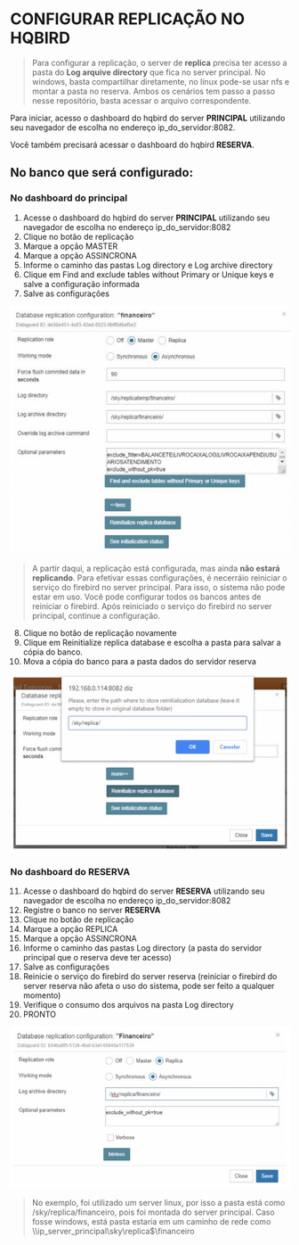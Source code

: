 # CONFIGURAR REPLICAÇÃO NO HQBIRD

> Para configurar a replicação, o server de **replica** precisa ter acesso a pasta do **Log arquive directory** que fica no server principal.
> No windows, basta compartilhar diretamente, no linux pode-se usar nfs e montar a pasta no reserva.
> Ambos os cenários tem passo a passo nesse repositório, basta acessar o arquivo correspondente.

Para iniciar, acesso o dashboard do hqbird do server **PRINCIPAL** utilizando seu navegador de escolha no endereço ip_do_servidor:8082.

Você também precisará acessar o dashboard do hqbird **RESERVA**.

## No banco que será configurado:
### No dashboard do principal
1. Acesse o dashboard do hqbird do server **PRINCIPAL** utilizando seu navegador de escolha no endereço ip_do_servidor:8082
2. Clique no botão de replicação
3. Marque a opção MASTER
4. Marque a opção ASSINCRONA
5. Informe o caminho das pastas Log directory e Log archive directory
6. Clique em Find and exclude tables without Primary or Unique keys e salve a configuração informada
7. Salve as configurações

![dash_principal](https://github.com/TI-SKY/replica-configuracao/blob/main/imagens_e_anexos/replica_bash_master.jpg?raw=true)

> A partir daqui, a replicação está configurada, mas ainda **não estará replicando**.
> Para efetivar essas configurações, é necerráio reiniciar o serviço do firebird no server principal. Para isso, o sistema não pode estar em uso.
> Você pode configurar todos os bancos antes de reiniciar o firebird.
> Após reiniciado o serviço do firebird no server principal, continue a configuração. 

8. Clique no botão de replicação novamente
9. Clique em Reinitialize replica database e escolha a pasta para salvar a cópia do banco.
10. Mova a cópia do banco para a pasta dados do servidor reserva

![dash_principal_reinitialize](https://github.com/TI-SKY/replica-configuracao/blob/main/imagens_e_anexos/replica_bash_master_copia.jpg?raw=true)

### No dashboard do RESERVA
11. Acesse o dashboard do hqbird do server **RESERVA** utilizando seu navegador de escolha no endereço ip_do_servidor:8082
12. Registre o banco no server **RESERVA**
13. Clique no botão de replicação
14. Marque a opção REPLICA
15. Marque a opção ASSINCRONA
16. Informe o caminho das pastas Log directory (a pasta do servidor principal que o reserva deve ter acesso)
17. Salve as configurações
18. Reinicie o serviço do firebird do server reserva (reiniciar o firebird do server reserva não afeta o uso do sistema, pode ser feito a qualquer momento)
19. Verifique o consumo dos arquivos na pasta Log directory
20. PRONTO

![dash_reserva](https://github.com/TI-SKY/replica-configuracao/blob/main/imagens_e_anexos/replica_bash_replica.jpg?raw=true)

> No exemplo, foi utilizado um server linux, por isso a pasta está como /sky/replica/financeiro, pois foi montada do server principal. Caso fosse windows, está pasta estaria em um caminho de rede como \\\ip_server_principal\sky\replica$\financeiro


